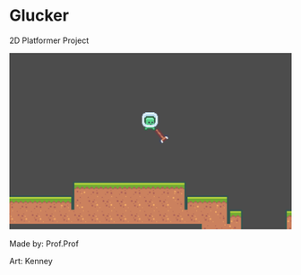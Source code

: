 # Glucker
 2D Platformer Project
 
![Ingame Preview](Images/GluckerPreview.png)

Made by: Prof.Prof

Art: Kenney
